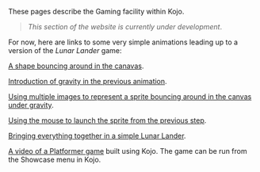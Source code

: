These pages describe the Gaming facility within Kojo.  

> *This section of the website is currently under development*.

For now, here are links to some very simple animations leading up to a version of the *Lunar Lander* game:

[A shape bouncing around in the canavas](https://github.com/litan/mm/blob/master/animation/anim-0.kojo).

[Introduction of gravity in the previous animation](https://github.com/litan/mm/blob/master/animation/anim-1.kojo).

[Using multiple images to represent a sprite bouncing around in the canvas under gravity](https://github.com/litan/mm/blob/master/animation/anim-2.kojo).

[Using the mouse to launch the sprite from the previous step](https://github.com/litan/mm/blob/master/animation/anim-3.kojo).

[Bringing everything together in a simple Lunar Lander](https://github.com/litan/mm/blob/master/animation/lunar-lander.kojo).

[A video of a Platformer game](https://www.youtube.com/watch?v=QytErHlrUpY) built using Kojo. The game can be run from the Showcase menu in Kojo.
